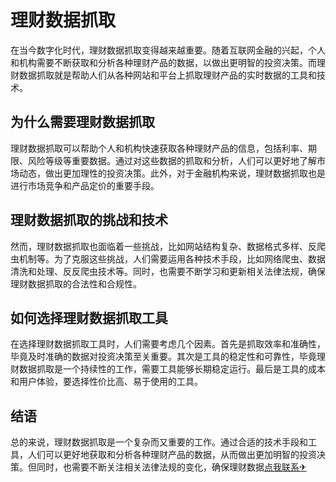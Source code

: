 # 理财数据抓取

在当今数字化时代，理财数据抓取变得越来越重要。随着互联网金融的兴起，个人和机构需要不断获取和分析各种理财产品的数据，以做出更明智的投资决策。而理财数据抓取就是帮助人们从各种网站和平台上抓取理财产品的实时数据的工具和技术。

## 为什么需要理财数据抓取

理财数据抓取可以帮助个人和机构快速获取各种理财产品的信息，包括利率、期限、风险等级等重要数据。通过对这些数据的抓取和分析，人们可以更好地了解市场动态，做出更加理性的投资决策。此外，对于金融机构来说，理财数据抓取也是进行市场竞争和产品定价的重要手段。

## 理财数据抓取的挑战和技术

然而，理财数据抓取也面临着一些挑战，比如网站结构复杂、数据格式多样、反爬虫机制等。为了克服这些挑战，人们需要运用各种技术手段，比如网络爬虫、数据清洗和处理、反反爬虫技术等。同时，也需要不断学习和更新相关法律法规，确保理财数据抓取的合法性和合规性。

## 如何选择理财数据抓取工具

在选择理财数据抓取工具时，人们需要考虑几个因素。首先是抓取效率和准确性，毕竟及时准确的数据对投资决策至关重要。其次是工具的稳定性和可靠性，毕竟理财数据抓取是一个持续性的工作，需要工具能够长期稳定运行。最后是工具的成本和用户体验，要选择性价比高、易于使用的工具。

## 结语

总的来说，理财数据抓取是一个复杂而又重要的工作。通过合适的技术手段和工具，人们可以更好地获取和分析各种理财产品的数据，从而做出更加明智的投资决策。但同时，也需要不断关注相关法律法规的变化，确保理财数据[点我联系✈](https://doc.k02.cc)